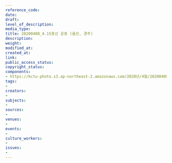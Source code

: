 ```yaml
---
reference_code: 
date: 
draft: 
level_of_description: 
media_type: 
title: 20200408_4.15총선 운동 (울산, 경주)
description: 
weight: 
modified_at: 
created_at: 
link: 
public_access_status: 
copyright_status: 
components:
- https://kctu-photo.s3.ap-northeast-2.amazonaws.com/2020년/4월/20200408_4.15총선+운동+(울산,+경주)/_DSC3375.jpg
tags:
- 
creators:
- 
subjects:
- 
sources:
- 
venues:
- 
events:
- 
culture_workers:
- 
issues:
- 
---
```

